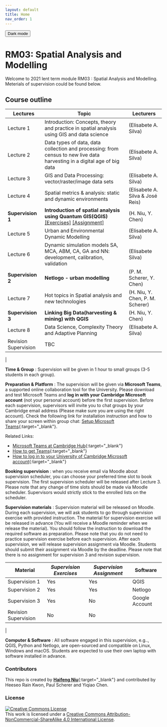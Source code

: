 ```yaml
---
layout: default
title: Home
nav_order: 1
---
```


<button class="btn js-toggle-dark-mode">Dark mode</button>

<script>
const toggleDarkMode = document.querySelector('.js-toggle-dark-mode');

jtd.addEvent(toggleDarkMode, 'click', function(){
  if (jtd.getTheme() === 'dark') {
    jtd.setTheme('light');
    toggleDarkMode.textContent = 'Dark mode';
  } else {
    jtd.setTheme('dark');
    toggleDarkMode.textContent = 'Return to the light mode';
  }
});
</script>

# RM03: Spatial Analysis and Modelling

Welcome to 2021 lent term module RM03 : Spatial Analysis and Modelling.  
Meterials of supervision could be found below.

## Course outline

| Lectures      | Topic                                                                                                                                                                                                                             | Lecturers                                    |
|---------------|-----------------------------------------------------------------------------------------------------------------------------------------------------------------------------------------------------------------------------------|----------------------------------------------|
| Lecture 1     | Introduction: Concepts, theory and practice in spatial analysis using GIS and data science                                                                                                                                        | (Elisabete A. Silva)                         |
| Lecture 2     | Data types of data, data collection and processing: from census to new live data harvesting in a digital age of big data                                                                                                          | (Elisabete A. Silva)                         |
| Lecture 3     | GIS and Data Processing: vector/raster/image data sets                                                                                                                                                                            | (Elisabete A. Silva)                         |
| Lecture 4     | Spatial metrics & analysis: static and dynamic environments                                                                                                                                                                       | (Elisabete A. Silva & José Reis)             |
| **Supervision 1** | **Introduction of spatial analysis using Quantum GIS(QGIS)** [[Exercises]](supervision1-exercises.md) [[Assignment]](supervision1-assignment.md) <!-- [[Slides]](./RM03_supervision1_slides.pdf) [[Exercises]](supervision1-exercises.md)[[Assignment]](supervision1-assignment.md)[[Answer]](supervision1-answer.md) --> | (H. Niu, Y. Chen)                         |
| Lecture 5     | Urban and Environmental Dynamic Modelling                                                                                                                                                                                         | (Elisabete A. Silva)                        |
| Lecture 6     | Dynamic simulation models SA, MCA, ABM, CA, GA and NN: development, calibration, validation                                                                                                                                       | (Elisabete Silva)                            |
| **Supervision 2** | **Netlogo - urban modelling** <!-- [[Slides]](./RM03_supervision2_slides.pdf)[[Exercises]](supervision2-exercises.md)[[Assignment]](supervision2-assignment.md)[[Answer]](supervision2-answer.md)-->                                  | (P. M. Scherer, Y. Chen)                  |
| Lecture 7     | Hot topics in Spatial analysis and new technologies                                                                                                                                                                               | (H. Niu, Y. Chen, P. M. Scherer) |
| **Supervision 3** | **Linking Big Data(harvesting & mining) with QGIS** <!-- [[Slides]](./RM03_supervision3_slides.pdf)[[Exercises]](supervision3-exercises.md) -->                                                                                       | (H. Niu, Y. Chen)                            |
| Lecture 8     | Data Science, Complexity Theory and Adaptive Planning                                                                                                                                                                             | (Elisabete A. Silva)                         |
| Revision Supervision        | TBC                                                                                                                                                                                                                               |
|


**Time &amp; Group** : Supervision will be given in 1 hour to small groups (3-5 students in each group).

**Preparation &amp; Platform** : The supervision will be given via **Microsoft Teams**, a supported online collaboration tool for the University. Please download and test Microsoft Teams and **log in with your Cambridge Microsoft account** (not your personal account) before the first supervision. Before each supervision, supervisors will invite you to chat groups by your Cambridge email address (Please make sure you are using the right account). Check the following link for installation instruction and how to share your screen within group chat: [Setup Microsoft Teams](https://hn303.github.io/CamLandEc-RM03/setup_teams){:target="\_blank"}.

Related Links:

- [Microsoft Teams at Cambridge Hub](https://help.uis.cam.ac.uk/news/teams-launch){:target="\_blank"}
- [How to get Teams](https://universityofcambridgecloud.sharepoint.com/sites/MicrosoftTeamsHub/SitePages/How-to-get-Teams.aspx){:target="\_blank"}
- [How to log in to your University of Cambridge Microsoft account](https://help.uis.cam.ac.uk/service/accounts-passwords/microsoft-accounts/ees-login){:target="\_blank"}

**Booking supervision** : when you receive email via Moodle about supervision scheduler, you can choose your preferred time slot to book supervision. The first supervision scheduler will be released after Lecture 3. Please note that any change of time slots should be made via Moodle scheduler. Supervisors would strictly stick to the enrolled lists on the scheduler.

**Supervision materials** : Supervision material will be released on Moodle. During each supervision, we will ask students to go through supervision exercise with provided instruction. The material for supervision exercise will be released in advance (You will receive a Moodle reminder when we release the material). You should follow the instruction to download the required software as preparation. Please note that you do not need to practice supervision exercise before each supervision. After each supervision, we will release supervision assignment via Moodle. Students should submit their assignment via Moodle by the deadline. Please note that there is no assignment for supervision 3 and revision supervision. 

| Material      | _Supervision Exercises_ | _Supervision Assignment_ | Software       |
|---------------|-------------------------|--------------------------|----------------|
| Supervision 1 | Yes                     | Yes                      | QGIS           |
| Supervision 2 | Yes                     | Yes                      | Netlogo        |
| Supervision 3 | Yes                     | No                       | Google Account |
| Revision Supervision | No                      | No                |                |
|

**Computer &amp; Software** : All software engaged in this supervision, e.g.., QGIS, Python and Netlogo, are open-sourced and compatible on Linux, Windows and macOS. Students are expected to use their own laptop with software installed in advance.

### Contributors

This repo is created by [**Haifeng Niu**](https://haifengniu.com/en/){:target="\_blank"} and contributed by Heeseo Rain Kwon, Paul Scherer and Yiqiao Chen.

### License

<a rel="license" href="http://creativecommons.org/licenses/by-nc-sa/4.0/"><img alt="Creative Commons License" style="border-width:0" src="https://i.creativecommons.org/l/by-nc-sa/4.0/88x31.png" /></a><br />This work is licensed under a <a rel="license" href="http://creativecommons.org/licenses/by-nc-sa/4.0/">Creative Commons Attribution-NonCommercial-ShareAlike 4.0 International License</a>.
